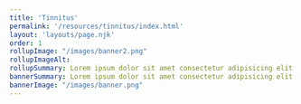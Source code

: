 ```yaml
---
title: 'Tinnitus'
permalink: '/resources/tinnitus/index.html'
layout: 'layouts/page.njk'
order: 1
rollupImage: "/images/banner2.png"
rollupImageAlt:
rollupSummary: Lorem ipsum dolor sit amet consectetur adipisicing elit.
bannerSummary: Lorem ipsum dolor sit amet consectetur adipisicing elit.
bannerImage: "/images/banner.png"
---
```

